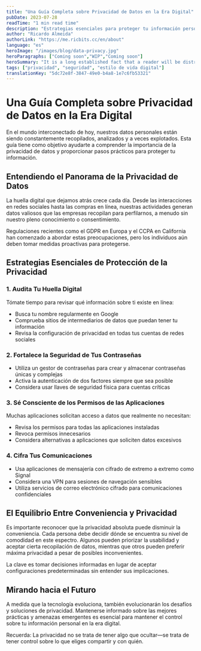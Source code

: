 ```yaml
---
title: "Una Guía Completa sobre Privacidad de Datos en la Era Digital"
pubDate: 2023-07-28
readTime: "1 min read time"
description: "Estrategias esenciales para proteger tu información personal en línea y comprender las preocupaciones modernas sobre privacidad de datos"
author: "Ricardo Almeida"
authorLink: "https://me.ricbits.cc/en/about"
language: "es"
heroImage: "/images/blog/data-privacy.jpg"
heroParagraphs: ["Coming soon","WIP","Coming soon"]
heroSummary: "It is a long established fact that a reader will be distracted by the readable content of a page when looking at its layout. The point of using Lorem Ipsum is that it has a more-or-less normal distribution of letters, as opposed to using 'Content here, content here', making it look like readable English."
tags: ["privacidad", "seguridad", "estilo de vida digital"]
translationKey: "5dc72e8f-3847-49e0-b4a8-1e7c6fb53321"
---
```


# Una Guía Completa sobre Privacidad de Datos en la Era Digital

En el mundo interconectado de hoy, nuestros datos personales están siendo constantemente recopilados, analizados y a veces explotados. Esta guía tiene como objetivo ayudarte a comprender la importancia de la privacidad de datos y proporcionar pasos prácticos para proteger tu información.

## Entendiendo el Panorama de la Privacidad de Datos

La huella digital que dejamos atrás crece cada día. Desde las interacciones en redes sociales hasta las compras en línea, nuestras actividades generan datos valiosos que las empresas recopilan para perfilarnos, a menudo sin nuestro pleno conocimiento o consentimiento.

Regulaciones recientes como el GDPR en Europa y el CCPA en California han comenzado a abordar estas preocupaciones, pero los individuos aún deben tomar medidas proactivas para protegerse.

## Estrategias Esenciales de Protección de la Privacidad

### 1. Audita Tu Huella Digital

Tómate tiempo para revisar qué información sobre ti existe en línea:
- Busca tu nombre regularmente en Google
- Comprueba sitios de intermediarios de datos que puedan tener tu información
- Revisa la configuración de privacidad en todas tus cuentas de redes sociales

### 2. Fortalece la Seguridad de Tus Contraseñas

- Utiliza un gestor de contraseñas para crear y almacenar contraseñas únicas y complejas
- Activa la autenticación de dos factores siempre que sea posible
- Considera usar llaves de seguridad física para cuentas críticas

### 3. Sé Consciente de los Permisos de las Aplicaciones

Muchas aplicaciones solicitan acceso a datos que realmente no necesitan:
- Revisa los permisos para todas las aplicaciones instaladas
- Revoca permisos innecesarios
- Considera alternativas a aplicaciones que soliciten datos excesivos

### 4. Cifra Tus Comunicaciones

- Usa aplicaciones de mensajería con cifrado de extremo a extremo como Signal
- Considera una VPN para sesiones de navegación sensibles
- Utiliza servicios de correo electrónico cifrado para comunicaciones confidenciales

## El Equilibrio Entre Conveniencia y Privacidad

Es importante reconocer que la privacidad absoluta puede disminuir la conveniencia. Cada persona debe decidir dónde se encuentra su nivel de comodidad en este espectro. Algunos pueden priorizar la usabilidad y aceptar cierta recopilación de datos, mientras que otros pueden preferir máxima privacidad a pesar de posibles inconvenientes.

La clave es tomar decisiones informadas en lugar de aceptar configuraciones predeterminadas sin entender sus implicaciones.

## Mirando hacia el Futuro

A medida que la tecnología evoluciona, también evolucionarán los desafíos y soluciones de privacidad. Mantenerse informado sobre las mejores prácticas y amenazas emergentes es esencial para mantener el control sobre tu información personal en la era digital.

Recuerda: La privacidad no se trata de tener algo que ocultar—se trata de tener control sobre lo que eliges compartir y con quién. 
